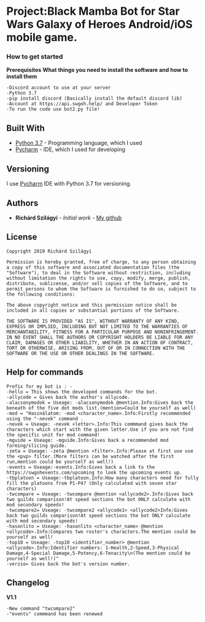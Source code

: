 # Project:Black Mamba Bot for Star Wars Galaxy of Heroes Android/iOS mobile game.
### How to get started
**Prerequisites**
**What things you need to install the software and how to install them**
```
-Discord account to use at your server
-Python 3.7
-pip install discord (Basically install the default discord lib)
-Account at https://api.swgoh.help/ and Developer Token
-To run the code use bot2.py file! 
```
## Built With
* [Python 3.7](https://www.python.org/) - Programming language, which I used
* [Pycharm](https://www.jetbrains.com/pycharm/) - IDE, which I used for developing

## Versioning

I use [Pycharm](https://www.jetbrains.com/pycharm/) IDE with Python 3.7 for versioning.

## Authors

* **Richárd Szilágyi** - *Initial work* - [My github](https://github.com/mechwart)

## License
```
Copyright 2019 Richárd Szilágyi

Permission is hereby granted, free of charge, to any person obtaining a copy of this software and associated documentation files (the "Software"), to deal in the Software without restriction, including without limitation the rights to use, copy, modify, merge, publish, distribute, sublicense, and/or sell copies of the Software, and to permit persons to whom the Software is furnished to do so, subject to the following conditions:

The above copyright notice and this permission notice shall be included in all copies or substantial portions of the Software.

THE SOFTWARE IS PROVIDED "AS IS", WITHOUT WARRANTY OF ANY KIND, EXPRESS OR IMPLIED, INCLUDING BUT NOT LIMITED TO THE WARRANTIES OF MERCHANTABILITY, FITNESS FOR A PARTICULAR PURPOSE AND NONINFRINGEMENT. IN NO EVENT SHALL THE AUTHORS OR COPYRIGHT HOLDERS BE LIABLE FOR ANY CLAIM, DAMAGES OR OTHER LIABILITY, WHETHER IN AN ACTION OF CONTRACT, TORT OR OTHERWISE, ARISING FROM, OUT OF OR IN CONNECTION WITH THE SOFTWARE OR THE USE OR OTHER DEALINGS IN THE SOFTWARE.
```
## Help for commands
```
Prefix for my bot is : -
-hello = This shows the developed commands for the bot.
-allycode = Gives back the author's allycode.
-alacsonymodok = Useage: -alacsonymodok @mention.Info:Gives back the beneath of the five dot mods list.(mention=Could be yourself as well)
-mod = "Használatom: -mod <character_name>.Info:Firstly recommended using the "-nevek" command .
-nevek = Useage: -nevek <letter>.Info:This commmand gives back the characters which start with the given letter.Use if you are not find the specific unit for mod command!
-mguide = Useage: -mguide.Info:Gives back a recommended mod farming/slicing guide.
-zeta = Useage: -zeta @mention <filter>.Info:Please at first use use the <pvp> filter.(More filters can be watched after the first run,mention could be yourself as well!)
-events = Useage:-events.Info:Gives back a link to the https://swgohevents.com/upcoming to look the upcoming events up. 
-tbplatoon = Useage:-tbplatoon.Info:How many characters need for fully fill the platoons from P1-P4? (Only calculated with seven star characters)
-twcompare = Useage: -twcompare @mention <allycode2>.Info:Gives back two guilds comparison!At speed sections the bot ONLY calculate with mod secondary speeds!
-twcompare2= Useage: -twcompare2 <allycode1> <allycode2>Info:Gives back two guilds comparison!At speed sections the bot ONLY calculate with mod secondary speeds!
-hasonlito = Useage: -hasonlito <character_name> @mention <allycode>.Info:Compares two roster's characters.The mention could be yourself as well!
-top10 = Useage: -top10 <identifier_number> @mention <allycode>.Info:Identifier numbers: 1-Health,2-Speed,3-Physical Damage,4-Special Damage,5-Potency,6-Tenacity\n(The mention could be yourself as well!)"
-verzio= Gives back the bot's version number.
```
## Changelog
**V1.1**
```
-New command "twcompare2"
-"events" commmand has been renewed
```
